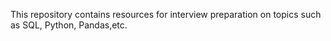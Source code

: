 This repository contains resources for interview preparation on topics such as
SQL, Python, Pandas,etc.
